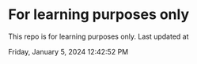 # For learning purposes only
This repo is for learning purposes only.
Last updated at

Friday, January 5, 2024 12:42:52 PM


